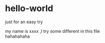# hello-world
just for an easy try

my name is xxxx ,I try some different in this file<br/>
hahahahaha

